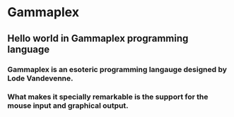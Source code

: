 # Gammaplex
## Hello world in Gammaplex programming language

### Gammaplex is an esoteric programming langauge designed by Lode Vandevenne.

### What makes it specially remarkable is the support for the mouse input and graphical output.